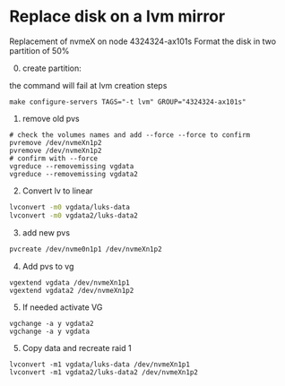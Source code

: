 # Replace disk on a lvm mirror 

Replacement of nvmeX on node 4324324-ax101s 
Format the disk in two partition of 50%

0. create partition:

the command will fail at lvm creation steps
```shell
make configure-servers TAGS="-t lvm" GROUP="4324324-ax101s"
```
1. remove old pvs
```shell
# check the volumes names and add --force --force to confirm
pvremove /dev/nvmeXn1p2   
pvremove /dev/nvmeXn1p2 
# confirm with --force
vgreduce --removemissing vgdata 
vgreduce --removemissing vgdata2 
```
2. Convert lv to linear
```sh
lvconvert -m0 vgdata/luks-data
lvconvert -m0 vgdata2/luks-data2
```
3. add new pvs
```sh
pvcreate /dev/nvme0n1p1 /dev/nvmeXn1p2
```

4. Add pvs to vg
```
vgextend vgdata /dev/nvmeXn1p1
vgextend vgdata2 /dev/nvmeXn1p2
```

5. If needed activate VG
```
vgchange -a y vgdata2
vgchange -a y vgdata
```

5. Copy data and recreate raid 1
```
lvconvert -m1 vgdata/luks-data /dev/nvmeXn1p1
lvconvert -m1 vgdata2/luks-data2 /dev/nvmeXn1p2
```
